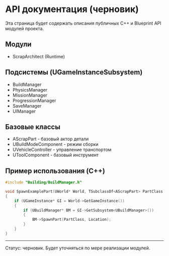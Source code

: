 # API документация (черновик)

Эта страница будет содержать описания публичных C++ и Blueprint API модулей проекта.

## Модули
- ScrapArchitect (Runtime)

## Подсистемы (UGameInstanceSubsystem)
- BuildManager
- PhysicsManager
- MissionManager
- ProgressionManager
- SaveManager
- UIManager

## Базовые классы
- AScrapPart - базовый актор детали
- UBuildModeComponent - режим сборки
- UVehicleController - управление транспортом
- UToolComponent - базовый инструмент

## Пример использования (C++)
```cpp
#include "Building/BuildManager.h"

void SpawnExamplePart(UWorld* World, TSubclassOf<AScrapPart> PartClass, FVector Location)
{
    if (UGameInstance* GI = World->GetGameInstance())
    {
        if (UBuildManager* BM = GI->GetSubsystem<UBuildManager>())
        {
            BM->SpawnPart(PartClass, Location);
        }
    }
}
```

---

Статус: черновик. Будет уточняться по мере реализации модулей.